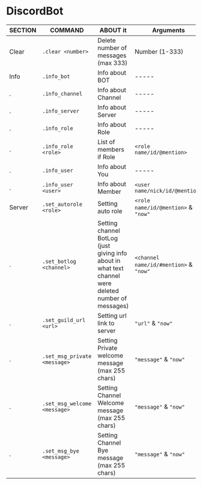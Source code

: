 # DiscordBot

SECTION | COMMAND | ABOUT it | Arguments
------------ | ------------- | ------------- | -------------
Clear | `.clear <number>` | Delete number of messages (max 333) | Number (1-333)
Info | `.info_bot` | Info about BOT | -----
. | `.info_channel` | Info about Channel | -----
. | `.info_server` | Info about Server | -----
. | `.info_role` | Info about Role | -----
. | `.info_role <role>` | List of members if Role | `<role name/id/@mention>`
. | `.info_user` | Info about You | -----
. | `.info_user <user>` | Info about Member | `<user name/nick/id/@mention>`
Server | `.set_autorole <role>` | Setting auto role | `<role name/id/@mention>` & `"now"`
. | `.set_botlog <channel>` | Setting channel BotLog (just giving info about in what text channel were deleted number of messages) | `<channel name/id/#mention>` & `"now"`
. | `.set_guild_url <url>` | Setting url link to server | `"url"` & `"now"`
. | `.set_msg_private <message>` | Setting Private welcome message (max 255 chars) | `"message"` & `"now"`
. | `.set_msg_welcome <message>` | Setting Channel Welcome message (max 255 chars) | `"message"` & `"now"`
. | `.set_msg_bye <message>` | Setting Channel Bye message (max 255 chars) | `"message"` & `"now"`
